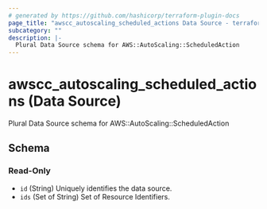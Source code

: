 ```yaml
---
# generated by https://github.com/hashicorp/terraform-plugin-docs
page_title: "awscc_autoscaling_scheduled_actions Data Source - terraform-provider-awscc"
subcategory: ""
description: |-
  Plural Data Source schema for AWS::AutoScaling::ScheduledAction
---
```


# awscc_autoscaling_scheduled_actions (Data Source)

Plural Data Source schema for AWS::AutoScaling::ScheduledAction



<!-- schema generated by tfplugindocs -->
## Schema

### Read-Only

- `id` (String) Uniquely identifies the data source.
- `ids` (Set of String) Set of Resource Identifiers.


